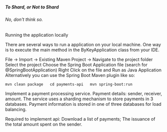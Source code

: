 ##### _To Shard, or Not to Shard_
###### No, don't think so.

Running the application locally

There are several ways to run a application on your local machine. One way is to execute the main method in the ByKeyApplication class from your IDE.

File -> Import -> Existing Maven Project -> Navigate to the project folder
Select the project
Choose the Spring Boot Application file (search for @SpringBootApplication)
Right Click on the file and Run as Java Application
Alternatively you can use the Spring Boot Maven plugin like so:

`mvn clean package  
cd payments-api  
mvn spring-boot:run`



Implement a payment processing service.
Payment details: sender, receiver, amount.
The service uses a sharding mechanism to store payments in 3 databases.
Payment information is stored in one of three databases for load balancing.

Required to implement api:
Download a list of payments;
The issuance of the total amount spent on the sender.